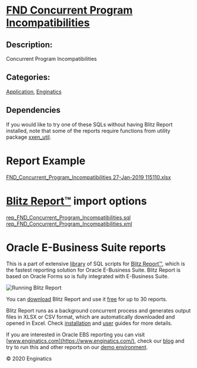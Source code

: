 # [FND Concurrent Program Incompatibilities](https://www.enginatics.com/reports/fnd-concurrent-program-incompatibilities/)
## Description: 
Concurrent Program Incompatibilities
## Categories: 
[Application](https://www.enginatics.com/library/?pg=1&category[]=Application), [Enginatics](https://www.enginatics.com/library/?pg=1&category[]=Enginatics)
## Dependencies
If you would like to try one of these SQLs without having Blitz Report installed, note that some of the reports require functions from utility package [xxen_util](https://www.enginatics.com/xxen_util/true).
# Report Example
[FND_Concurrent_Program_Incompatibilities 27-Jan-2019 115110.xlsx](https://www.enginatics.com/example/fnd-concurrent-program-incompatibilities/)
# [Blitz Report™](https://www.enginatics.com/blitz-report/) import options
[rep_FND_Concurrent_Program_Incompatibilities.sql](https://www.enginatics.com/export/fnd-concurrent-program-incompatibilities/)\
[rep_FND_Concurrent_Program_Incompatibilities.xml](https://www.enginatics.com/xml/fnd-concurrent-program-incompatibilities/)
# Oracle E-Business Suite reports

This is a part of extensive [library](https://www.enginatics.com/library/) of SQL scripts for [Blitz Report™](https://www.enginatics.com/blitz-report/), which is the fastest reporting solution for Oracle E-Business Suite. Blitz Report is based on Oracle Forms so is fully integrated with E-Business Suite. 

![Running Blitz Report](https://www.enginatics.com/wp-content/uploads/2018/01/Running-blitz-report.png) 

You can [download](https://www.enginatics.com/download/) Blitz Report and use it [free](https://www.enginatics.com/pricing/) for up to 30 reports. 

Blitz Report runs as a background concurrent process and generates output files in XLSX or CSV format, which are automatically downloaded and opened in Excel. Check [installation](https://www.enginatics.com/installation-guide/) and [user](https://www.enginatics.com/user-guide/) guides for more details.

If you are interested in Oracle EBS reporting you can visit [www.enginatics.com](https://www.enginatics.com/), check our [blog](https://www.enginatics.com/blog/) and try to run this and other reports on our [demo environment](http://demo.enginatics.com/).

© 2020 Enginatics